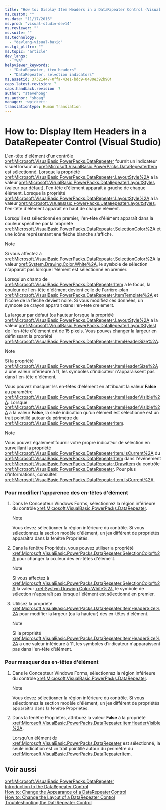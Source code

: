 ```yaml
---
title: "How to: Display Item Headers in a DataRepeater Control (Visual Studio) | Microsoft Docs"
ms.custom: ""
ms.date: "11/17/2016"
ms.prod: "visual-studio-dev14"
ms.reviewer: ""
ms.suite: ""
ms.technology: 
  - "devlang-visual-basic"
ms.tgt_pltfrm: ""
ms.topic: "article"
dev_langs: 
  - "VB"
helpviewer_keywords: 
  - "DataRepeater, item headers"
  - "DataRepeater, selection indicators"
ms.assetid: 37321447-0ffa-43e1-bdc9-0480e392b90f
caps.latest.revision: 7
caps.handback.revision: 7
author: "stevehoag"
ms.author: "shoag"
manager: "wpickett"
translationtype: Human Translation
---
```

# How to: Display Item Headers in a DataRepeater Control (Visual Studio)
L'en\-tête d'élément d'un contrôle <xref:Microsoft.VisualBasic.PowerPacks.DataRepeater> fournit un indicateur visuel lorsqu'un <xref:Microsoft.VisualBasic.PowerPacks.DataRepeaterItem> est sélectionné.  Lorsque la propriété <xref:Microsoft.VisualBasic.PowerPacks.DataRepeater.LayoutStyle%2A> a la valeur <xref:Microsoft.VisualBasic.PowerPacks.DataRepeaterLayoutStyles> \(valeur par défaut\), l'en\-tête d'élément apparaît à gauche de chaque élément.  Lorsque la propriété <xref:Microsoft.VisualBasic.PowerPacks.DataRepeater.LayoutStyle%2A> a la valeur <xref:Microsoft.VisualBasic.PowerPacks.DataRepeaterLayoutStyles>, l'en\-tête d'élément apparaît en haut de chaque élément.  
  
 Lorsqu'il est sélectionné en premier, l'en\-tête d'élément apparaît dans la couleur spécifiée par la propriété <xref:Microsoft.VisualBasic.PowerPacks.DataRepeater.SelectionColor%2A> et une icône représentant une flèche blanche s'affiche.  
  
> [!NOTE]
>  Si vous affectez à <xref:Microsoft.VisualBasic.PowerPacks.DataRepeater.SelectionColor%2A> la valeur <xref:System.Drawing.Color.White%2A>, le symbole de sélection n'apparaît pas lorsque l'élément est sélectionné en premier.  
  
 Lorsqu'un champ de <xref:Microsoft.VisualBasic.PowerPacks.DataRepeaterItem> a le focus, la couleur de l'en\-tête d'élément devient celle de l'arrière\-plan <xref:Microsoft.VisualBasic.PowerPacks.DataRepeater.ItemTemplate%2A> et l'icône de la flèche devient noire.  Si vous modifiez des données, un symbole de crayon apparaît dans l'en\-tête d'élément.  
  
 La largeur par défaut \(ou hauteur lorsque la propriété <xref:Microsoft.VisualBasic.PowerPacks.DataRepeater.LayoutStyle%2A> a la valeur <xref:Microsoft.VisualBasic.PowerPacks.DataRepeaterLayoutStyles>\) de l'en\-tête d'élément est de 15 pixels.  Vous pouvez changer la largeur en définissant la propriété <xref:Microsoft.VisualBasic.PowerPacks.DataRepeater.ItemHeaderSize%2A>.  
  
> [!NOTE]
>  Si la propriété <xref:Microsoft.VisualBasic.PowerPacks.DataRepeater.ItemHeaderSize%2A> a une valeur inférieure à 11, les symboles d'indicateur n'apparaissent pas dans l'en\-tête d'élément.  
  
 Vous pouvez masquer les en\-têtes d'élément en attribuant la valeur **False** au paramètre <xref:Microsoft.VisualBasic.PowerPacks.DataRepeater.ItemHeaderVisible%2A>.  Lorsque <xref:Microsoft.VisualBasic.PowerPacks.DataRepeater.ItemHeaderVisible%2A> a la valeur **False**, la seule indication qu'un élément est sélectionné est un trait pointillé autour du périmètre du <xref:Microsoft.VisualBasic.PowerPacks.DataRepeaterItem>.  
  
> [!NOTE]
>  Vous pouvez également fournir votre propre indicateur de sélection en surveillant la propriété <xref:Microsoft.VisualBasic.PowerPacks.DataRepeaterItem.IsCurrent%2A> du <xref:Microsoft.VisualBasic.PowerPacks.DataRepeaterItem> dans l'événement <xref:Microsoft.VisualBasic.PowerPacks.DataRepeater.DrawItem> du contrôle <xref:Microsoft.VisualBasic.PowerPacks.DataRepeater>.  Pour plus d'informations, consultez <xref:Microsoft.VisualBasic.PowerPacks.DataRepeaterItem.IsCurrent%2A>.  
  
### Pour modifier l'apparence des en\-têtes d'élément  
  
1.  Dans le Concepteur Windows Forms, sélectionnez la région inférieure du contrôle <xref:Microsoft.VisualBasic.PowerPacks.DataRepeater>.  
  
    > [!NOTE]
    >  Vous devez sélectionner la région inférieure du contrôle.  Si vous sélectionnez la section modèle d'élément, un jeu différent de propriétés apparaîtra dans la fenêtre Propriétés.  
  
2.  Dans la fenêtre Propriétés, vous pouvez utiliser la propriété <xref:Microsoft.VisualBasic.PowerPacks.DataRepeater.SelectionColor%2A> pour changer la couleur des en\-têtes d'élément.  
  
    > [!NOTE]
    >  Si vous affectez à <xref:Microsoft.VisualBasic.PowerPacks.DataRepeater.SelectionColor%2A> la valeur <xref:System.Drawing.Color.White%2A>, le symbole de sélection n'apparaît pas lorsque l'élément est sélectionné en premier.  
  
3.  Utilisez la propriété <xref:Microsoft.VisualBasic.PowerPacks.DataRepeater.ItemHeaderSize%2A> pour modifier la largeur \(ou la hauteur\) des en\-têtes d'élément.  
  
    > [!NOTE]
    >  Si la propriété <xref:Microsoft.VisualBasic.PowerPacks.DataRepeater.ItemHeaderSize%2A> a une valeur inférieure à 11, les symboles d'indicateur n'apparaissent pas dans l'en\-tête d'élément.  
  
### Pour masquer des en\-têtes d'élément  
  
1.  Dans le Concepteur Windows Forms, sélectionnez la région inférieure du contrôle <xref:Microsoft.VisualBasic.PowerPacks.DataRepeater>.  
  
    > [!NOTE]
    >  Vous devez sélectionner la région inférieure du contrôle.  Si vous sélectionnez la section modèle d'élément, un jeu différent de propriétés apparaîtra dans la fenêtre Propriétés.  
  
2.  Dans la fenêtre Propriétés, attribuez la valeur **False** à la propriété <xref:Microsoft.VisualBasic.PowerPacks.DataRepeater.ItemHeaderVisible%2A>.  
  
     Lorsqu'un élément de <xref:Microsoft.VisualBasic.PowerPacks.DataRepeater> est sélectionné, la seule indication est un trait pointillé autour du périmètre du <xref:Microsoft.VisualBasic.PowerPacks.DataRepeaterItem>.  
  
## Voir aussi  
 <xref:Microsoft.VisualBasic.PowerPacks.DataRepeater>   
 [Introduction to the DataRepeater Control](../../../visual-basic/developing-apps/windows-forms/introduction-to-the-datarepeater-control-visual-studio.md)   
 [How to: Change the Appearance of a DataRepeater Control](../../../visual-basic/developing-apps/windows-forms/how-to-change-the-appearance-of-a-datarepeater-control-visual-studio.md)   
 [How to: Change the Layout of a DataRepeater Control](../../../visual-basic/developing-apps/windows-forms/how-to-change-the-layout-of-a-datarepeater-control-visual-studio.md)   
 [Troubleshooting the DataRepeater Control](../../../visual-basic/developing-apps/windows-forms/troubleshooting-the-datarepeater-control-visual-studio.md)